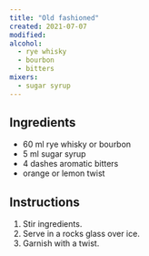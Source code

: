 ```yaml
---
title: "Old fashioned"
created: 2021-07-07
modified:
alcohol:
  - rye whisky
  - bourbon
  - bitters
mixers:
  - sugar syrup
---
```


## Ingredients

- 60 ml rye whisky or bourbon
- 5 ml sugar syrup
- 4 dashes aromatic bitters
- orange or lemon twist

## Instructions

1. Stir ingredients.
2. Serve in a rocks glass over ice.
3. Garnish with a twist.
